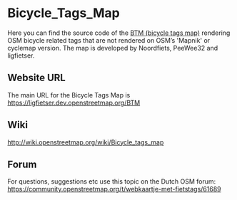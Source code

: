 # Bicycle_Tags_Map
Here you can find the source code of the [BTM (bicycle tags map)](https://ligfietser.dev.openstreetmap.org/BTM/) rendering OSM bicycle related tags that are not rendered on OSM’s 'Mapnik' or cyclemap version. The map is developed by Noordfiets, PeeWee32 and ligfietser.

## Website URL

The main URL for the Bicycle Tags Map is https://ligfietser.dev.openstreetmap.org/BTM

## Wiki
http://wiki.openstreetmap.org/wiki/Bicycle_tags_map

## Forum
For questions, suggestions etc use this topic on the Dutch OSM forum:
https://community.openstreetmap.org/t/webkaartje-met-fietstags/61689


